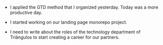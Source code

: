 - I applied the GTD method that I organized yesterday. Today was a more productive day.

- I started working on our landing page monorepo project.

- I need to write about the roles of the technology department of Triângulos to start creating a career for our partners.
